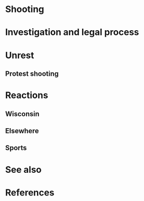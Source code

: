 # 
# Shooting
# Investigation and legal process
# Unrest
## Protest shooting
# Reactions
## Wisconsin
## Elsewhere
## Sports
# See also
# References